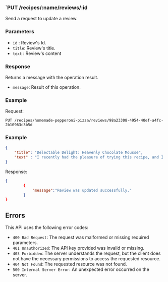 ### `PUT /recipes/:name/reviews/:id

Send a request to update a review.

### Parameters

- `id` : Review's Id.
- `title`: Review's title.
- `text` : Review's content

### Response

Returns a message with the operation result.

- `message`: Result of this operation.

### Example

Request:

```
PUT /recipes/homemade-pepperoni-pizza/reviews/98a23308-4954-40ef-a4fc-2b10963c3b5d
```
### Example 

```json
{
    "title": "Delectable Delight: Heavenly Chocolate Mousse",
    "text" : "I recently had the pleasure of trying this recipe, and I must say it was an absolute delight for the senses! From the first spoonful to the last lingering taste, this dessert took my taste buds on a journey of pure indulgence."
}
```
Response:

```json
{
		{
			"message":"Review was updated successfully."
		}
}

```

## Errors

This API uses the following error codes:

- `400 Bad Request`: The request was malformed or missing required parameters.
- `401 Unauthorized`: The API key provided was invalid or missing.
- `403 Forbidden`: The server understands the request, but the client does not have the necessary permissions to access the requested resource.
- `404 Not Found`: The requested resource was not found.
- `500 Internal Server Error`: An unexpected error occurred on the server.
